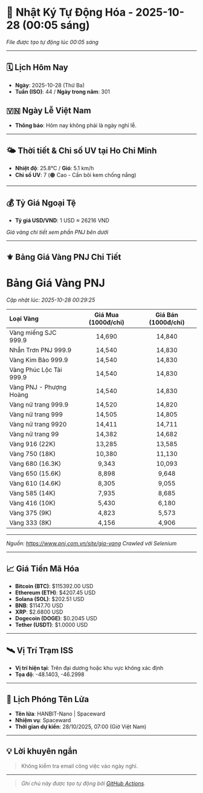 # 🚀 Nhật Ký Tự Động Hóa - 2025-10-28 (00:05 sáng)

*File được tạo tự động lúc 00:05 sáng*

---
<!-- CALENDAR-MODULE -->
## 🗓️ Lịch Hôm Nay
- **Ngày**: 2025-10-28 (Thứ Ba)
- **Tuần (ISO)**: 44 / **Ngày trong năm**: 301

<!-- HOLIDAY-MODULE -->
## 🇻🇳 Ngày Lễ Việt Nam
- **Thông báo**: Hôm nay không phải là ngày nghỉ lễ.

---
<!-- WEATHER-UV-MODULE -->
## 🌤️ Thời tiết & Chỉ số UV tại Ho Chi Minh
- **Nhiệt độ**: 25.8°C / **Gió**: 5.1 km/h
- **Chỉ số UV**: 7 (🟠 Cao - Cần bôi kem chống nắng)

---
<!-- FINANCE-MODULE -->
## 💰 Tỷ Giá Ngoại Tệ
- **Tỷ giá USD/VND**: 1 USD ≈ 26216 VND

*Giá vàng chi tiết xem phần PNJ bên dưới*

---
<!-- PNJ-GOLD-MODULE -->
## ⚜️ Bảng Giá Vàng PNJ Chi Tiết

# Bảng Giá Vàng PNJ
*Cập nhật lúc: 2025-10-28 00:29:25*

| Loại Vàng | Giá Mua (1000đ/chỉ) | Giá Bán (1000đ/chỉ) |
|:---|:---:|:---:|
| Vàng miếng SJC 999.9 | 14,690 | 14,840 |
| Nhẫn Trơn PNJ 999.9 | 14,540 | 14,830 |
| Vàng Kim Bảo 999.9 | 14,540 | 14,830 |
| Vàng Phúc Lộc Tài 999.9 | 14,540 | 14,830 |
| Vàng PNJ - Phượng Hoàng | 14,540 | 14,830 |
| Vàng nữ trang 999.9 | 14,520 | 14,820 |
| Vàng nữ trang 999 | 14,505 | 14,805 |
| Vàng nữ trang 9920 | 14,411 | 14,711 |
| Vàng nữ trang 99 | 14,382 | 14,682 |
| Vàng 916 (22K) | 13,285 | 13,585 |
| Vàng 750 (18K) | 10,380 | 11,130 |
| Vàng 680 (16.3K) | 9,343 | 10,093 |
| Vàng 650 (15.6K) | 8,898 | 9,648 |
| Vàng 610 (14.6K) | 8,305 | 9,055 |
| Vàng 585 (14K) | 7,935 | 8,685 |
| Vàng 416 (10K) | 5,430 | 6,180 |
| Vàng 375 (9K) | 4,823 | 5,573 |
| Vàng 333 (8K) | 4,156 | 4,906 |

---
*Nguồn: https://www.pnj.com.vn/site/gia-vang*
*Crawled với Selenium*

---
<!-- CRYPTO-MODULE -->
## 📈 Giá Tiền Mã Hóa
- **Bitcoin (BTC)**: $115392.00 USD
- **Ethereum (ETH)**: $4207.45 USD
- **Solana (SOL)**: $202.51 USD
- **BNB**: $1147.70 USD
- **XRP**: $2.6800 USD
- **Dogecoin (DOGE)**: $0.2045 USD
- **Tether (USDT)**: $1.0000 USD

---
<!-- ISS-MODULE -->
## 🛰️ Vị Trí Trạm ISS
- **Vị trí hiện tại**: Trên đại dương hoặc khu vực không xác định
- **Tọa độ**: -48.1403, -46.2998

---
<!-- LAUNCH-MODULE -->
## 🚀 Lịch Phóng Tên Lửa
- **Tên lửa**: HANBIT-Nano | Spaceward
- **Nhiệm vụ**: Spaceward
- **Thời gian dự kiến**: 28/10/2025, 07:00 (Giờ Việt Nam)

---
<!-- ADVICE-MODULE -->
## 💡 Lời khuyên ngắn
> Không kiểm tra email công việc vào ngày nghỉ.

---
<!-- FOOTER-MODULE -->
> *Ghi chú này được tạo tự động bởi [GitHub Actions](https://github.com/features/actions).*
